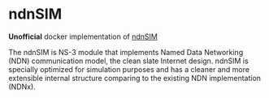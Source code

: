# ndnSIM

**Unofficial** docker implementation of [ndnSIM](http://ndnsim.net/)

The ndnSIM is NS-3 module that implements Named Data Networking (NDN)
communication model, the clean slate Internet design. ndnSIM is specially
optimized for simulation purposes and has a cleaner and more extensible internal
structure comparing to the existing NDN implementation (NDNx).
